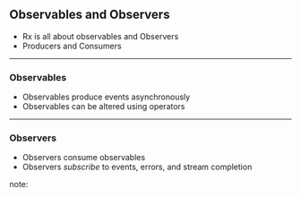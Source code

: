 ##  Observables and Observers

* Rx is all about observables and Observers <!-- .element: class="fragment" -->
* Producers and Consumers <!-- .element: class="fragment" -->

----

### Observables

* Observables produce events asynchronously <!-- .element: class="fragment" -->
* Observables can be altered using operators <!-- .element: class="fragment" -->

----

### Observers

* Observers consume observables <!-- .element: class="fragment" -->
* Observers <!-- .element: class="fragment" --> _subscribe_ to events, errors, and stream completion

note:
